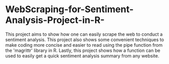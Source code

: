 # WebScraping-for-Sentiment-Analysis-Project-in-R-
This project aims to show how one can easily scrape the web to conduct a sentiment analysis. This project also shows some convenient techniques to make coding more concise and easier to read using the pipe function from the 'magrittr' library in R. Lastly, this project shows how a function can be used to easily get a quick sentiment analysis summary from any website. 
